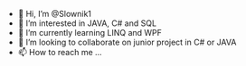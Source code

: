 - 👋 Hi, I’m @Slownik1
- 👀 I’m interested in JAVA, C# and SQL 
- 🌱 I’m currently learning LINQ and WPF
- 💞️ I’m looking to collaborate on junior project in C# or JAVA
- 📫 How to reach me ...

<!---
Slownik1/Slownik1 is a ✨ special ✨ repository because its `README.md` (this file) appears on your GitHub profile.
You can click the Preview link to take a look at your changes.
--->
